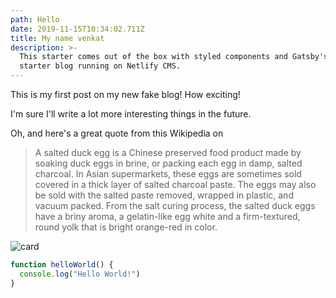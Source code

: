 ```yaml
---
path: Hello
date: 2019-11-15T10:34:02.711Z
title: My name venkat
description: >-
  This starter comes out of the box with styled components and Gatsby's default
  starter blog running on Netlify CMS.
---
```

This is my first post on my new fake blog! How exciting!

I'm sure I'll write a lot more interesting things in the future.

Oh, and here's a great quote from this Wikipedia on

> A salted duck egg is a Chinese preserved food product made by soaking duck
> eggs in brine, or packing each egg in damp, salted charcoal. In Asian
> supermarkets, these eggs are sometimes sold covered in a thick layer of salted
> charcoal paste. The eggs may also be sold with the salted paste removed,
> wrapped in plastic, and vacuum packed. From the salt curing process, the
> salted duck eggs have a briny aroma, a gelatin-like egg white and a
> firm-textured, round yolk that is bright orange-red in color.

![card](/assets/card-1-1-1.jpg)


```js
function helloWorld() {
  console.log("Hello World!")
}
```

